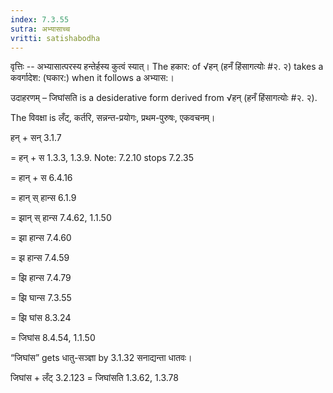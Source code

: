 ```yaml
---
index: 7.3.55
sutra: अभ्यासाच्च
vritti: satishabodha
---
```



वृत्तिः -- अभ्यासात्परस्य हन्तेर्हस्य कुत्वं स्यात्। The हकार: of √हन् (हनँ हिंसागत्योः #२. २) takes a कवर्गादेश: (घकार:) when it follows a अभ्यास:।


उदाहरणम् – जिघांसति is a desiderative form derived from √हन् (हनँ हिंसागत्योः #२. २).

The विवक्षा is लँट्, कर्तरि, सन्नन्त-प्रयोगः, प्रथम-पुरुषः, एकवचनम्।


हन् + सन् 3.1.7

= हन् + स 1.3.3, 1.3.9. Note: 7.2.10 stops 7.2.35

= हान् + स 6.4.16

= हान् स् हान्स 6.1.9

= झान् स् हान्स 7.4.62, 1.1.50

= झा हान्स 7.4.60

= झ हान्स 7.4.59

= झि हान्स 7.4.79

= झि घान्स 7.3.55

= झि घांस 8.3.24

= जिघांस 8.4.54, 1.1.50


“जिघांस” gets धातु-सञ्ज्ञा by 3.1.32 सनाद्यन्ता धातवः।


जिघांस + लँट् 3.2.123 = जिघांसति 1.3.62, 1.3.78

